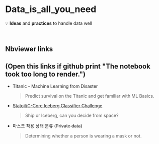 # Data_is_all_you_need
💡 **Ideas** and **practices** to handle data well

<br>

## Nbviewer links
(Open this links if github print "The notebook took too long to render.")
-----

* Titanic - Machine Learning from Disaster

  > Predict survival on the Titanic and get familiar with ML Basics.

* [Statoil/C-Core Iceberg Classifier Challenge](https://nbviewer.org/gist/heosuab/9e10fbe16669b8ac8134c254bc53f992)

  > Ship or Iceberg, can you decide from space?

* 마스크 착용 상태 분류 (~~Private data~~)

  > Determining whether a person is wearing a mask or not.
